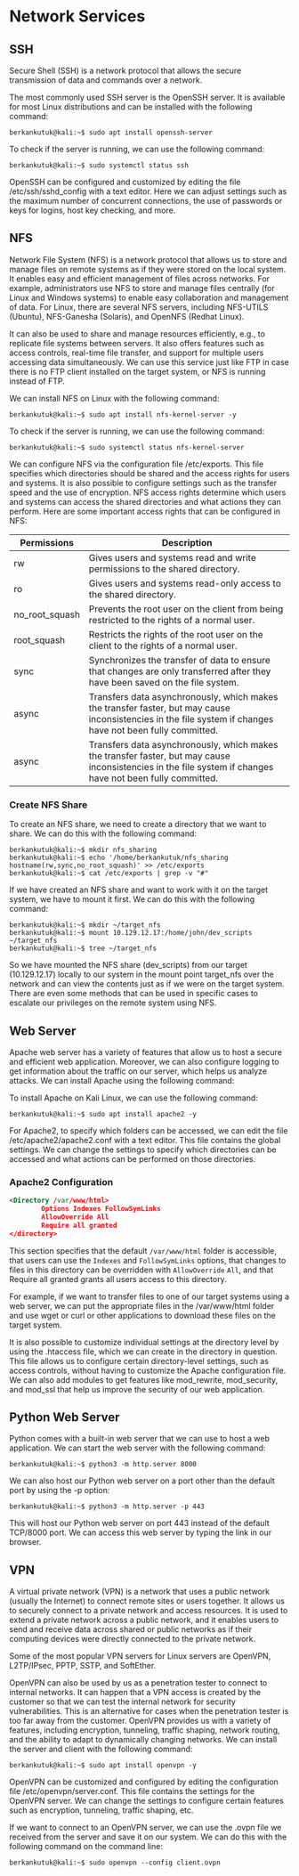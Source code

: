 # Network Services

## SSH
Secure Shell (SSH) is a network protocol that allows the secure transmission of data and commands over a network.

The most commonly used SSH server is the OpenSSH server. It is available for most Linux distributions and can be installed with the following command:
```console
berkankutuk@kali:~$ sudo apt install openssh-server
```

To check if the server is running, we can use the following command:

```console
berkankutuk@kali:~$ sudo systemctl status ssh
```

OpenSSH can be configured and customized by editing the file /etc/ssh/sshd_config with a text editor. Here we can adjust settings such as the maximum number of concurrent connections, the use of passwords or keys for logins, host key checking, and more. 

## NFS
Network File System (NFS) is a network protocol that allows us to store and manage files on remote systems as if they were stored on the local system. It enables easy and efficient management of files across networks. For example, administrators use NFS to store and manage files centrally (for Linux and Windows systems) to enable easy collaboration and management of data. For Linux, there are several NFS servers, including NFS-UTILS (Ubuntu), NFS-Ganesha (Solaris), and OpenNFS (Redhat Linux).

It can also be used to share and manage resources efficiently, e.g., to replicate file systems between servers. It also offers features such as access controls, real-time file transfer, and support for multiple users accessing data simultaneously. We can use this service just like FTP in case there is no FTP client installed on the target system, or NFS is running instead of FTP.

We can install NFS on Linux with the following command:

```console
berkankutuk@kali:~$ sudo apt install nfs-kernel-server -y
```

To check if the server is running, we can use the following command:

```console
berkankutuk@kali:~$ sudo systemctl status nfs-kernel-server
```

We can configure NFS via the configuration file /etc/exports. This file specifies which directories should be shared and the access rights for users and systems. It is also possible to configure settings such as the transfer speed and the use of encryption. NFS access rights determine which users and systems can access the shared directories and what actions they can perform. Here are some important access rights that can be configured in NFS:

| Permissions    | Description                                                                                                                                                |
|----------------|------------------------------------------------------------------------------------------------------------------------------------------------------------|
| rw             | Gives users and systems read and write permissions to the shared directory.                                                                                |
| ro             | Gives users and systems read-only access to the shared directory.                                                                                          |
| no_root_squash | Prevents the root user on the client from being restricted to the rights of a normal user.                                                                 |
| root_squash    | Restricts the rights of the root user on the client to the rights of a normal user.                                                                        |
| sync           | Synchronizes the transfer of data to ensure that changes are only transferred after they have been saved on the file system.                               |
| async          | Transfers data asynchronously, which makes the transfer faster, but may cause inconsistencies in the file system if changes have not been fully committed. |
| async          | Transfers data asynchronously, which makes the transfer faster, but may cause inconsistencies in the file system if changes have not been fully committed. |

### Create NFS Share

To create an NFS share, we need to create a directory that we want to share. We can do this with the following command:

```console  
berkankutuk@kali:~$ mkdir nfs_sharing
berkankutuk@kali:~$ echo '/home/berkankutuk/nfs_sharing hostname(rw,sync,no_root_squash)' >> /etc/exports
berkankutuk@kali:~$ cat /etc/exports | grep -v "#"
```

If we have created an NFS share and want to work with it on the target system, we have to mount it first. We can do this with the following command:


```console
berkankutuk@kali:~$ mkdir ~/target_nfs
berkankutuk@kali:~$ mount 10.129.12.17:/home/john/dev_scripts ~/target_nfs
berkankutuk@kali:~$ tree ~/target_nfs
```

So we have mounted the NFS share (dev_scripts) from our target (10.129.12.17) locally to our system in the mount point target_nfs over the network and can view the contents just as if we were on the target system. There are even some methods that can be used in specific cases to escalate our privileges on the remote system using NFS.

## Web Server
Apache web server has a variety of features that allow us to host a secure and efficient web application. Moreover, we can also configure logging to get information about the traffic on our server, which helps us analyze attacks. We can install Apache using the following command:

To install Apache on Kali Linux, we can use the following command:

```console
berkankutuk@kali:~$ sudo apt install apache2 -y
```

For Apache2, to specify which folders can be accessed, we can edit the file /etc/apache2/apache2.conf with a text editor. This file contains the global settings. We can change the settings to specify which directories can be accessed and what actions can be performed on those directories.

### Apache2 Configuration

```xml
<Directory /var/www/html>
        Options Indexes FollowSymLinks
        AllowOverride All
        Require all granted
</directory>
```

This section specifies that the default `/var/www/html` folder is accessible, that users can use the `Indexes` and `FollowSymLinks` options, that changes to files in this directory can be overridden with `AllowOverride` `All`, and that Require all granted grants all users access to this directory. 

For example, if we want to transfer files to one of our target systems using a web server, we can put the appropriate files in the /var/www/html folder and use wget or curl or other applications to download these files on the target system.

It is also possible to customize individual settings at the directory level by using the .htaccess file, which we can create in the directory in question. This file allows us to configure certain directory-level settings, such as access controls, without having to customize the Apache configuration file. We can also add modules to get features like mod_rewrite, mod_security, and mod_ssl that help us improve the security of our web application.


## Python Web Server
Python comes with a built-in web server that we can use to host a web application. We can start the web server with the following command:

```console
berkankutuk@kali:~$ python3 -m http.server 8000
```

We can also host our Python web server on a port other than the default port by using the -p option:
    
```console
berkankutuk@kali:~$ python3 -m http.server -p 443
```

This will host our Python web server on port 443 instead of the default TCP/8000 port. We can access this web server by typing the link in our browser.

## VPN
A virtual private network (VPN) is a network that uses a public network (usually the Internet) to connect remote sites or users together. It allows us to securely connect to a private network and access resources. It is used to extend a private network across a public network, and it enables users to send and receive data across shared or public networks as if their computing devices were directly connected to the private network.

Some of the most popular VPN servers for Linux servers are OpenVPN, L2TP/IPsec, PPTP, SSTP, and SoftEther. 

OpenVPN can also be used by us as a penetration tester to connect to internal networks. It can happen that a VPN access is created by the customer so that we can test the internal network for security vulnerabilities. This is an alternative for cases when the penetration tester is too far away from the customer. OpenVPN provides us with a variety of features, including encryption, tunneling, traffic shaping, network routing, and the ability to adapt to dynamically changing networks. We can install the server and client with the following command:

```console
berkankutuk@kali:~$ sudo apt install openvpn -y
```

OpenVPN can be customized and configured by editing the configuration file /etc/openvpn/server.conf. This file contains the settings for the OpenVPN server. We can change the settings to configure certain features such as encryption, tunneling, traffic shaping, etc.

If we want to connect to an OpenVPN server, we can use the .ovpn file we received from the server and save it on our system. We can do this with the following command on the command line:

```console
berkankutuk@kali:~$ sudo openvpn --config client.ovpn
```
